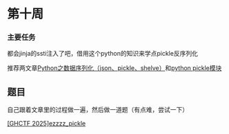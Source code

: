 # 第十周

### 主要任务

都会jinja的ssti注入了吧，借用这个python的知识来学点pickle反序列化

推荐两文章[Python之数据序列化（json、pickle、shelve）](https://www.cnblogs.com/yyds/p/6563608.html)和[python pickle模块](https://www.cnblogs.com/cobbliu/archive/2012/09/04/2670178.html)

## 题目

自己跟着文章里的过程做一遍，然后做一道题（有点难，尝试一下）

[[GHCTF 2025]ezzzz_pickle](https://www.nssctf.cn/problem/6551)

